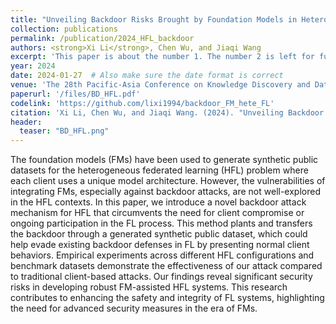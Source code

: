 ```yaml
---
title: "Unveiling Backdoor Risks Brought by Foundation Models in Heterogeneous Federated Learning"
collection: publications
permalink: /publication/2024_HFL_backdoor
authors: <strong>Xi Li</strong>, Chen Wu, and Jiaqi Wang
excerpt: 'This paper is about the number 1. The number 2 is left for future work.'
year: 2024
date: 2024-01-27  # Also make sure the date format is correct
venue: 'The 28th Pacific-Asia Conference on Knowledge Discovery and Data Mining (<strong>PAKDD</strong>)'
paperurl: '/files/BD_HFL.pdf'
codelink: 'https://github.com/lixi1994/backdoor_FM_hete_FL'
citation: 'Xi Li, Chen Wu, and Jiaqi Wang. (2024). "Unveiling Backdoor Risks Brought by Foundation Models in Heterogeneous Federated Learning." <i>PAKDD</i>.'
header:
  teaser: "BD_HFL.png"
---
```


The foundation models (FMs) have been used to generate synthetic public datasets for the heterogeneous federated learning (HFL) problem where each client uses a unique model architecture.
However, the vulnerabilities of integrating FMs, especially against backdoor attacks, are not well-explored in the HFL contexts. In this paper, we introduce a novel backdoor attack mechanism for HFL that circumvents the need for client compromise or ongoing participation in the FL process. 
This method plants and transfers the backdoor through a generated synthetic public dataset, which could help evade existing backdoor defenses in FL by presenting normal client behaviors. 
Empirical experiments across different HFL configurations and benchmark datasets demonstrate the effectiveness of our attack compared to traditional client-based attacks. 
Our findings reveal significant security risks in developing robust FM-assisted HFL systems. 
This research contributes to enhancing the safety and integrity of FL systems, highlighting the need for advanced security measures in the era of FMs.
